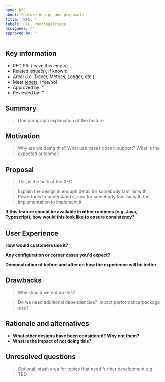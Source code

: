 ```yaml
---
name: RFC
about: Feature design and proposals
title: 'RFC: '
labels: RFC, Pending/Triage
assignees: ''
approved by: ''
---
```


## Key information

* RFC PR: (leave this empty)
* Related issue(s), if known:
* Area: (i.e. Tracer, Metrics, Logger, etc.)
* Meet [tenets](https://github.com/awslabs/aws-lambda-powertools-roadmap#tenets): (Yes/no)
* Approved by: ''
* Reviewed by: ''

## Summary
[summary]: #summary

> One paragraph explanation of the feature.

## Motivation
[motivation]: #motivation

> Why are we doing this? What use cases does it support? What is the expected outcome?

## Proposal
[proposal]: #proposal

> This is the bulk of the RFC.

> Explain the design in enough detail for somebody familiar with Powertools to understand it, and for somebody familiar with the implementation to implement it.

**If this feature should be available in other runtimes (e.g. Java, Typescript), how would this look like to ensure consistency?**

## User Experience

**How would customers use it?**

**Any configuration or corner cases you'd expect?**

**Demonstration of before and after on how the experience will be better**

## Drawbacks
[drawbacks]: #drawbacks

> Why should we *not* do this?

> Do we need additional dependencies? Impact performance/package size?

## Rationale and alternatives
[rationale-and-alternatives]: #rationale-and-alternatives

* **What other designs have been considered? Why not them?**
* **What is the impact of not doing this?**

## Unresolved questions
[unresolved-questions]: #unresolved-questions

> Optional, stash area for topics that need further development e.g. TBD
